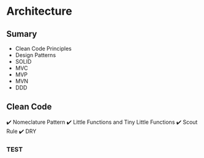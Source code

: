 # Architecture

## Sumary
- Clean Code Principles
- Design Patterns
- SOLID
- MVC
- MVP
- MVN
- DDD

## Clean Code

:heavy_check_mark: Nomeclature Pattern
:heavy_check_mark: Little Functions and Tiny Little Functions
:heavy_check_mark: Scout Rule
:heavy_check_mark: DRY
### TEST

##